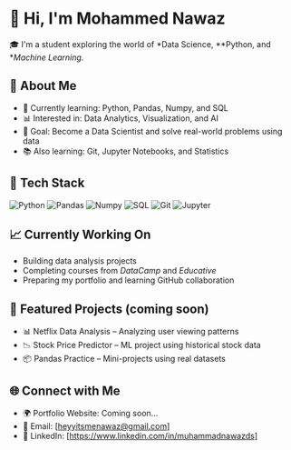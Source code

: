 # 👋 Hi, I'm Mohammed Nawaz

🎓 I'm a student exploring the world of *Data Science, **Python, and **Machine Learning*.

## 🚀 About Me
- 🧠 Currently learning: Python, Pandas, Numpy, and SQL
- 📊 Interested in: Data Analytics, Visualization, and AI
- 💼 Goal: Become a Data Scientist and solve real-world problems using data
- 📚 Also learning: Git, Jupyter Notebooks, and Statistics

## 🧰 Tech Stack
![Python](https://img.shields.io/badge/-Python-333333?style=flat&logo=python)
![Pandas](https://img.shields.io/badge/-Pandas-150458?style=flat&logo=pandas)
![Numpy](https://img.shields.io/badge/-NumPy-013243?style=flat&logo=numpy)
![SQL](https://img.shields.io/badge/-SQL-4479A1?style=flat&logo=mysql)
![Git](https://img.shields.io/badge/-Git-F05032?style=flat&logo=git)
![Jupyter](https://img.shields.io/badge/-Jupyter-F37626?style=flat&logo=jupyter)

## 📈 Currently Working On
- Building data analysis projects
- Completing courses from *DataCamp* and *Educative*
- Preparing my portfolio and learning GitHub collaboration

## 📂 Featured Projects (coming soon)
- 📊 Netflix Data Analysis – Analyzing user viewing patterns
- 📉 Stock Price Predictor – ML project using historical stock data
- 📦 Pandas Practice – Mini-projects using real datasets

## 🌐 Connect with Me
- 🌍 Portfolio Website: Coming soon...
- 📧 Email: [heyyitsmenawaz@gmail.com]
- 💼 LinkedIn: [https://www.linkedin.com/in/muhammadnawazds]
